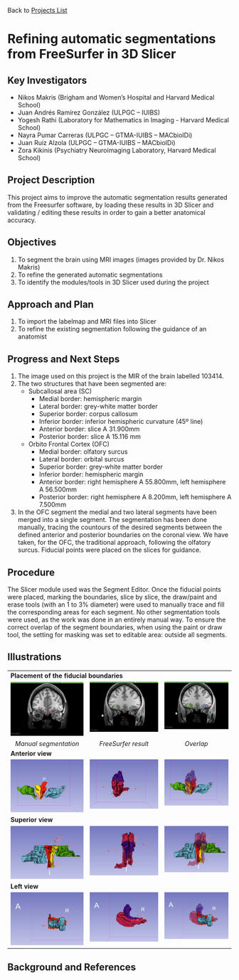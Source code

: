 Back to [Projects List](../README.md#ProjectsList)

# Refining automatic segmentations from FreeSurfer in 3D Slicer


## Key Investigators

-	Nikos Makris (Brigham and Women’s Hospital and Harvard Medical School)
-	Juan Andrés Ramírez González (ULPGC – IUIBS)
- Yogesh Rathi (Laboratory for Mathematics in Imaging - Harvard Medical School)
-	Nayra Pumar Carreras (ULPGC – GTMA-IUIBS – MACbioIDi)
-	Juan Ruiz Alzola (ULPGC – GTMA-IUIBS – MACbioIDi)
- Zora Kikinis (Psychiatry Neuroimaging Laboratory, Harvard Medical School)


## Project Description

This project aims to improve the automatic segmentation results generated from the Freesurfer software, by loading these results in 3D Slicer and validating / editing these results in order to gain a better anatomical accuracy.


## Objectives

1.	To segment the brain using MRI images (images provided by Dr. Nikos Makris)
1.	To refine the generated automatic segmentations
1.	To identify the modules/tools in 3D Slicer used during the project


## Approach and Plan

1.	To import the labelmap and MRI files into Slicer
1.	To refine the existing segmentation following the guidance of an anatomist


## Progress and Next Steps

1. The image used on this project is the MIR of the brain labelled 103414.  
1. The two structures that have been segmented are:
   - Subcallosal area (SC)
     - Medial border: hemispheric margin
     - Lateral border: grey-white matter border 
     - Superior border: corpus callosum
     - Inferior border: inferior hemispheric curvature (45º line)
     - Anterior border: slice A 31.900mm
     - Posterior border: slice A 15.116 mm
   - Orbito Frontal Cortex (OFC)
     - Medial border: olfatory surcus
     - Lateral border: orbital surcus
     - Superior border: grey-white matter border
     - Inferior border: hemispheric margin
     - Anterior border: right hemisphere A 55.800mm, left hemisphere A 56.500mm
     - Posterior border: right hemisphere A 8.200mm, left hemisphere A 7.500mm
1. In the OFC segment the medial and two lateral segments have been merged into a single segment. The segmentation has been done manually, tracing the countours of the desired segments between the defined anterior and posterior boundaries on the coronal view.
We have taken, for the OFC, the traditional approach, following the olfatory surcus. Fiducial points were placed on the slices for guidance.

## Procedure
The Slicer module used was the Segment Editor. Once the fiducial points were placed, marking the boundaries, slice by slice, the draw/paint and erase tools (with an 1 to 3% diameter) were used to manually trace and fill the corresponding areas for each segment. No other segmentation tools were used, as the work was done in an entirely manual way. 
To ensure the correct overlap of the segment boundaries, when using the paint or draw tool, the setting for masking was set to editable area: outside all segments.

## Illustrations
<table border="0" width="100%">
  <tr><td colspan="3"><b>Placement of the fiducial boundaries</b></td></tr>
  <tr valign="top" align="center">
    <td><img src="2019-01-31_110937.png" width="250"></td>
    <td><img src="2019-01-31_111007.png" width="250"></td>
    <td><img src="2019-01-31_111037.png" width="250"></td>
  </tr>
  <tr valign="top" align="center">
    <td><i>Manual segmentation</i></td>
    <td><i>FreeSurfer result</i></td>
    <td><i>Overlap</i></td>
  </tr>
  <tr><td colspan="3"><b>Anterior view</b></td></tr>
  <tr valign="top" align="center">
    <td><img src="segmentA.png" width="250"></td>
    <td><img src="segmentB.png" width="250"></td>
    <td><img src="segmentC.png" width="250"></td>
  </tr>
  
  <tr><td colspan="3"><b>Superior view</b></td></tr>
  <tr valign="top" align="center">
    <td><img src="secmentA.png" width="250"></td>
    <td><img src="secmentB.png" width="250"></td>
    <td><img src="secmentC.png" width="250"></td>
  </tr>
  <tr><td colspan="3"><b>Left view</b></td></tr>
  <tr valign="top" align="center">
    <td><img src="sekmentA.png" width="250"></td>
    <td><img src="sekmentB.png" width="250"></td>
    <td><img src="sekmentC.png" width="250"></td>
  </tr>
  </table>

## Background and References



